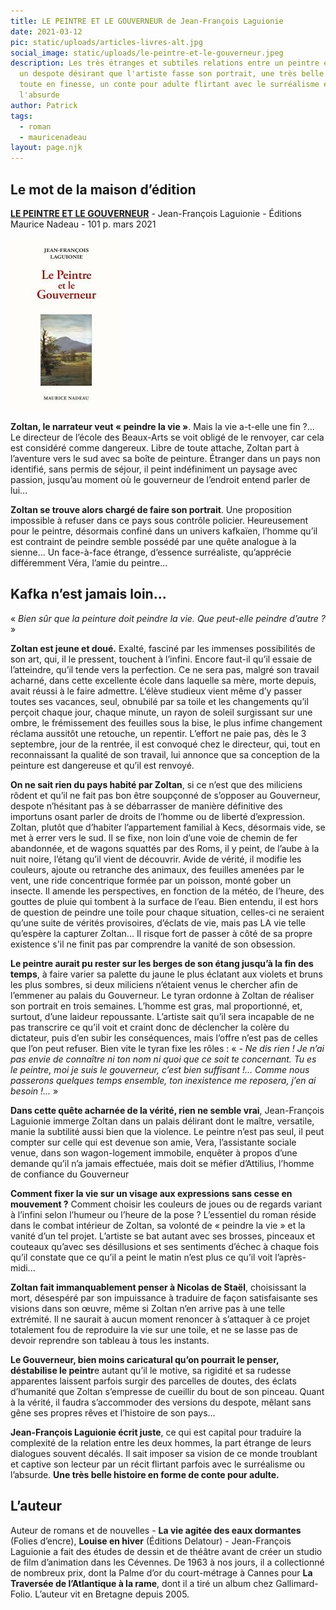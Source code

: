 ```yaml
---
title: LE PEINTRE ET LE GOUVERNEUR de Jean-François Laguionie
date: 2021-03-12
pic: static/uploads/articles-livres-alt.jpg
social_image: static/uploads/le-peintre-et-le-gouverneur.jpeg
description: Les très étranges et subtiles relations entre un peintre errant et
  un despote désirant que l'artiste fasse son portrait, une très belle histoire,
  toute en finesse, un conte pour adulte flirtant avec le surréalisme et
  l'absurde
author: Patrick
tags:
  - roman
  - mauricenadeau
layout: page.njk
---
```

## Le mot de la maison d’édition

**[LE PEINTRE ET LE GOUVERNEUR](https://www.maurice-nadeau.net/parutions/281/le-peintre-et-le-gouverneur)** - Jean-François Laguionie - Éditions Maurice Nadeau - 101 p. mars 2021

![Fond crème, nom de l'auteur en noir, titre en rouge, un rectangle contenant un paysage, un bosquet d'arbres devant une montagne sous un ciel très nuageux.](static/uploads/le-peintre-et-le-gouverneur.jpeg "Le peintre et le Gouverneur")

**Zoltan, le narrateur veut « peindre la vie »**. Mais la vie a-t-elle une fin ?... Le directeur de l’école des Beaux-Arts se voit obligé de le renvoyer, car cela est considéré comme dangereux. Libre de toute attache, Zoltan part à l’aventure vers le sud avec sa boîte de peinture. Étranger dans un pays non identifié, sans permis de séjour, il peint indéfiniment un paysage avec passion, jusqu’au moment où le gouverneur de l’endroit entend parler de lui...

**Zoltan se trouve alors chargé de faire son portrait**. Une proposition impossible à refuser dans ce pays sous contrôle policier. Heureusement pour le peintre, désormais confiné dans un univers kafkaïen, l’homme qu’il est contraint de peindre semble possédé par une quête analogue à la sienne... Un face-à-face étrange, d’essence surréaliste, qu’apprécie différemment Véra, l’amie du peintre...

## Kafka n’est jamais loin...

« *Bien sûr que la peinture doit peindre la vie. Que peut-elle peindre d’autre ?* »

**Zoltan est jeune et doué.** Exalté, fasciné par les immenses possibilités de son art, qui, il le pressent, touchent à l’infini. Encore faut-il qu’il essaie de l’atteindre, qu’il tende vers la perfection. Ce ne sera pas, malgré son travail acharné, dans cette excellente école dans laquelle sa mère, morte depuis, avait réussi à le faire admettre. L’élève studieux vient même d’y passer toutes ses vacances, seul, obnubilé par sa toile et les changements qu’il perçoit chaque jour, chaque minute, un rayon de soleil surgissant sur une ombre, le frémissement des feuilles sous la bise, le plus infime changement réclama aussitôt une retouche, un repentir. L’effort ne paie pas, dès le 3 septembre, jour de la rentrée, il est convoqué chez le directeur, qui, tout en reconnaissant la qualité de son travail, lui annonce que sa conception de la peinture est dangereuse et qu’il est renvoyé.

**On ne sait rien du pays habité par Zoltan**, si ce n’est que des miliciens rôdent et qu’il ne fait pas bon être soupçonné de s’opposer au Gouverneur, despote n’hésitant pas à se débarrasser de manière définitive des importuns osant parler de droits de l’homme ou de liberté d’expression. Zoltan, plutôt que d’habiter l’appartement familial à Kecs, désormais vide, se met à errer vers le sud. Il se fixe, non loin d’une voie de chemin de fer abandonnée, et de wagons squattés par des Roms, il y peint, de l’aube à la nuit noire, l’étang qu’il vient de découvrir. Avide de vérité, il modifie les couleurs, ajoute ou retranche des animaux, des feuilles amenées par le vent, une ride concentrique formée par un poisson, monté gober un insecte. Il amende les perspectives, en fonction de la météo, de l’heure, des gouttes de pluie qui tombent à la surface de l’eau. Bien entendu, il est hors de question de peindre une toile pour chaque situation, celles-ci ne seraient qu’une suite de vérités provisoires, d’éclats de vie, mais pas LA vie telle qu’espère la capturer Zoltan... Il risque fort de passer à côté de sa propre existence s'il ne finit pas par comprendre la vanité de son obsession.

**Le peintre aurait pu rester sur les berges de son étang jusqu’à la fin des temps**, à faire varier sa palette du jaune le plus éclatant aux violets et bruns les plus sombres, si deux miliciens n’étaient venus le chercher afin de l’emmener au palais du Gouverneur. Le tyran ordonne à Zoltan de réaliser son portrait en trois semaines. L’homme est gras, mal proportionné, et, surtout, d’une laideur repoussante. L’artiste sait qu’il sera incapable de ne pas transcrire ce qu’il voit et craint donc de déclencher la colère du dictateur, puis d’en subir les conséquences, mais l’offre n’est pas de celles que l’on peut refuser. Bien vite le tyran fixe les rôles :
« *\- Ne dis rien ! Je n’ai pas envie de connaître ni ton nom ni quoi que ce soit te concernant. Tu es le peintre, moi je suis le gouverneur, c’est bien suffisant !... Comme nous passerons quelques temps ensemble, ton inexistence me reposera, j’en ai besoin !...* »

**Dans cette quête acharnée de la vérité, rien ne semble vrai**, Jean-François Laguionie immerge Zoltan dans un palais délirant dont le maître, versatile, manie la subtilité aussi bien que la violence. Le peintre n’est pas seul, il peut compter sur celle qui est devenue son amie, Vera, l’assistante sociale venue, dans son wagon-logement immobile, enquêter à propos d’une demande qu’il n’a jamais effectuée, mais doit se méfier d’Attilius, l’homme de confiance du Gouverneur

**Comment fixer la vie sur un visage aux expressions sans cesse en mouvement ?** Comment choisir les couleurs de joues ou de regards variant à l’infini selon l’humeur ou l’heure de la pose ? L’essentiel du roman réside dans le combat intérieur de Zoltan, sa volonté de « peindre la vie » et la vanité d’un tel projet. L’artiste se bat autant avec ses brosses, pinceaux et couteaux qu’avec ses désillusions et ses sentiments d’échec à chaque fois qu’il constate que ce qu’il a peint le matin n’est plus ce qu’il voit l’après-midi...

**Zoltan fait immanquablement penser à Nicolas de Staël**, choisissant la mort, désespéré par son impuissance à traduire de façon satisfaisante ses visions dans son œuvre, même si Zoltan n’en arrive pas à une telle extrémité. Il ne saurait à aucun moment renoncer à s’attaquer à ce projet totalement fou de reproduire la vie sur une toile, et ne se lasse pas de devoir reprendre son tableau à tous les instants. 

**Le Gouverneur, bien moins caricatural qu’on pourrait le penser, déstabilise le peintr**e autant qu’il le motive, sa rigidité et sa rudesse apparentes laissent parfois surgir des parcelles de doutes, des éclats d’humanité que Zoltan s’empresse de cueillir du bout de son pinceau. Quant à la vérité, il faudra s’accommoder des versions du despote, mêlant sans gêne ses propres rêves et l’histoire de son pays...

**Jean-François Laguionie écrit juste**, ce qui est capital pour traduire la complexité de la relation entre les deux hommes, la part étrange de leurs dialogues souvent décalés. Il sait imposer sa vision de ce monde troublant et captive son lecteur par un récit flirtant parfois avec le surréalisme ou l’absurde. **Une très belle histoire en forme de conte pour adulte.**

## L’auteur

Auteur de romans et de nouvelles - **La vie agitée des eaux dormantes** (Folies d’encre), **Louise en hiver** (Éditions Delatour) - Jean-François Laguionie a fait des études de dessin et de théâtre avant de créer un studio de film d’animation dans les Cévennes. De 1963 à nos jours, il a collectionné de nombreux prix, dont la Palme d’or du court-métrage à Cannes pour **La Traversée de l’Atlantique à la rame**, dont il a tiré un album chez Gallimard-Folio. L’auteur vit en Bretagne depuis 2005.